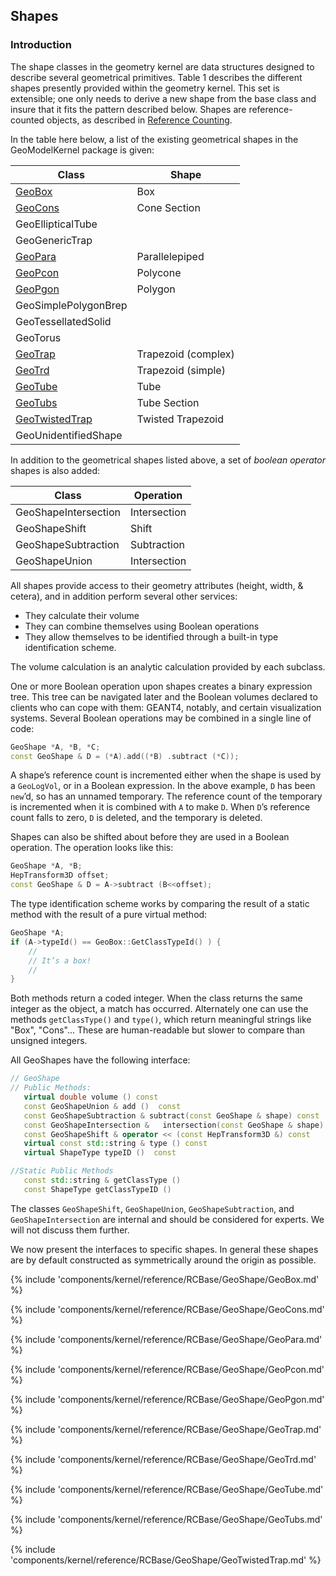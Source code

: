 

##	Shapes


### Introduction

The shape classes in the geometry kernel are data structures designed to describe several geometrical primitives. Table 1 describes the different shapes presently provided within the geometry kernel.  This set is extensible; one only needs to derive a new shape from the base class and insure that it fits the pattern described below. Shapes are reference-counted objects, as described in [Reference Counting](#reference-counting).


In the table here below, a list of the existing geometrical shapes in the GeoModelKernel package is given:


| Class   | Shape |
| ------- | ----- |
| [GeoBox](#geobox)  | Box |
| [GeoCons](#geocons) | Cone Section |
| GeoEllipticalTube | |
| GeoGenericTrap | |
| [GeoPara](#geopara) |Parallelepiped |
| [GeoPcon](#geopcon) | Polycone |
| [GeoPgon](#geopgon) | Polygon |
| GeoSimplePolygonBrep | |
| GeoTessellatedSolid | |
| GeoTorus | |
| [GeoTrap](#geotrap) | Trapezoid  (complex) |
| [GeoTrd](#geotrd)  | Trapezoid (simple) |
| [GeoTube](#geotube) | Tube |
| [GeoTubs](#geotubs) | Tube Section |
| [GeoTwistedTrap](#geotwistedtrap) | Twisted Trapezoid |
| GeoUnidentifiedShape | |


In addition to the geometrical shapes listed above, a set of *boolean operator* shapes is also added:

| Class   | Operation |
| ------- | ----- |
| GeoShapeIntersection | Intersection |
| GeoShapeShift | Shift |
| GeoShapeSubtraction | Subtraction |
| GeoShapeUnion | Intersection |



All shapes provide access to their geometry attributes (height, width, & cetera), and in addition perform several other services:

* They calculate their volume
* They can combine themselves using Boolean operations
* They allow themselves to be identified through a built-in type identification scheme.

The volume calculation is an analytic calculation provided by each subclass.


One or more Boolean operation upon shapes creates a binary expression tree.  This tree can be navigated later and the Boolean volumes declared to clients who can cope with them:  GEANT4, notably, and certain visualization systems. Several Boolean operations may be combined in a single line of code:

```cpp
GeoShape *A, *B, *C;
const GeoShape & D = (*A).add((*B) .subtract (*C));
```

A shape’s reference count is incremented either when the shape is used by a `GeoLogVol`, or in a Boolean expression.  In the above example, `D` has been `new`’d, so has an unnamed temporary.  The reference count of the temporary is incremented when it is combined with `A` to make `D`.  When `D`’s reference count falls to zero, `D` is deleted, and the temporary is deleted.


Shapes can also be shifted about before they are used in a Boolean operation.  The operation looks like this:

```cpp
GeoShape *A, *B;
HepTransform3D offset;
const GeoShape & D = A->subtract (B<<offset);
```

The type identification scheme works by comparing the result of a static method with the result of a pure virtual method:

```cpp
GeoShape *A;
if (A->typeId() == GeoBox::GetClassTypeId() ) {
	//
	// It’s a box!
	//
}
```

Both methods return a coded integer.  When the class returns the same integer as the object, a match has occurred.  Alternately one can use the methods `getClassType()` and `type()`, which return meaningful strings like "Box", "Cons"... These are human-readable but slower to compare than unsigned integers.


All GeoShapes have the following interface:


```cpp
// GeoShape
// Public Methods:
   virtual double volume () const
   const GeoShapeUnion & add ()  const
   const GeoShapeSubtraction & subtract(const GeoShape & shape) const
   const GeoShapeIntersection &   intersection(const GeoShape & shape) const
   const GeoShapeShift & operator << (const HepTransform3D &) const
   virtual const std::string & type () const
   virtual ShapeType typeID ()  const

//Static Public Methods
   const std::string & getClassType ()
   const ShapeType getClassTypeID ()
```

The classes `GeoShapeShift`, `GeoShapeUnion`, `GeoShapeSubtraction`, and `GeoShapeIntersection` are internal and should be considered for experts.  We will not discuss them further.  

We now present the interfaces to specific shapes.  In general these shapes are by default constructed as symmetrically around the origin as possible.  

{% include 'components/kernel/reference/RCBase/GeoShape/GeoBox.md' %}

{% include 'components/kernel/reference/RCBase/GeoShape/GeoCons.md' %}

{% include 'components/kernel/reference/RCBase/GeoShape/GeoPara.md' %}

{% include 'components/kernel/reference/RCBase/GeoShape/GeoPcon.md' %}

{% include 'components/kernel/reference/RCBase/GeoShape/GeoPgon.md' %}

{% include 'components/kernel/reference/RCBase/GeoShape/GeoTrap.md' %}

{% include 'components/kernel/reference/RCBase/GeoShape/GeoTrd.md' %}

{% include 'components/kernel/reference/RCBase/GeoShape/GeoTube.md' %}

{% include 'components/kernel/reference/RCBase/GeoShape/GeoTubs.md' %}

{% include 'components/kernel/reference/RCBase/GeoShape/GeoTwistedTrap.md' %}




